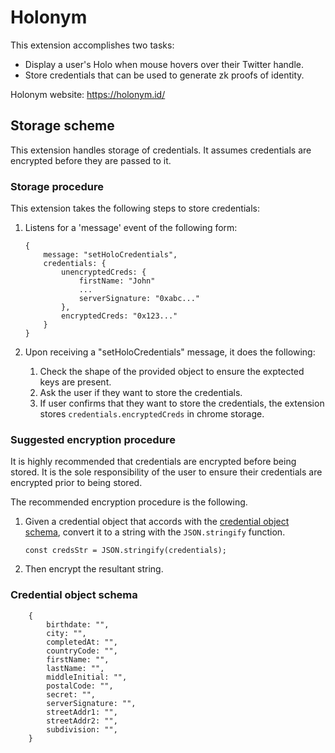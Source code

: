 # Holonym

This extension accomplishes two tasks:

- Display a user's Holo when mouse hovers over their Twitter handle.
- Store credentials that can be used to generate zk proofs of identity.

Holonym website: https://holonym.id/

## Storage scheme

This extension handles storage of credentials. It assumes credentials are encrypted before they are passed to it.

### Storage procedure

This extension takes the following steps to store credentials:

1.  Listens for a 'message' event of the following form:

        {
            message: "setHoloCredentials",
            credentials: {
                unencryptedCreds: {
                    firstName: "John"
                    ...
                    serverSignature: "0xabc..."
                },
                encryptedCreds: "0x123..."
            }
        }

2.  Upon receiving a "setHoloCredentials" message, it does the following:
    1.  Check the shape of the provided object to ensure the exptected keys are present.
    2.  Ask the user if they want to store the credentials.
    3.  If user confirms that they want to store the credentials, the extension stores `credentials.encryptedCreds` in chrome storage.

### Suggested encryption procedure

It is highly recommended that credentials are encrypted before being stored. It is the sole responsibility of the user to ensure their credentials are encrypted prior to being stored.

The recommended encryption procedure is the following.

1.  Given a credential object that accords with the [credential object schema](#credential-object-schema), convert it to a string with the `JSON.stringify` function.

        const credsStr = JSON.stringify(credentials);

2.  Then encrypt the resultant string.

### Credential object schema

        {
            birthdate: "",
            city: "",
            completedAt: "",
            countryCode: "",
            firstName: "",
            lastName: "",
            middleInitial: "",
            postalCode: "",
            secret: "",
            serverSignature: "",
            streetAddr1: "",
            streetAddr2: "",
            subdivision: "",
        }
